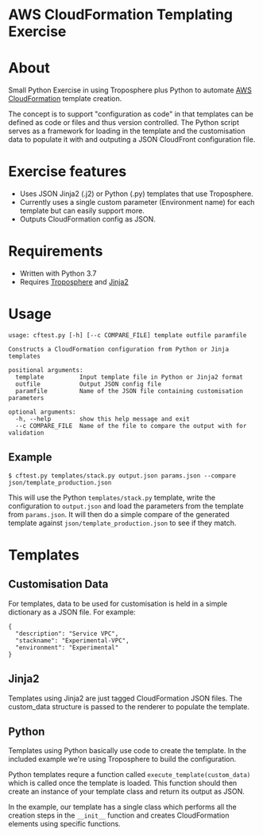 # AWS CloudFormation Templating Exercise

# About

Small Python Exercise in using Troposphere plus Python to automate [AWS CloudFormation](https://aws.amazon.com/cloudformation) template creation.

The concept is to support "configuration as code" in that templates can be defined as code or files and thus version controlled. The Python script serves as a framework for loading in the template and the customisation data to populate it with and outputing a JSON CloudFront configuration file.

# Exercise features

- Uses JSON Jinja2 (.j2) or Python (.py) templates that use Troposphere.
- Currently uses a single custom parameter (Environment name) for each template but can easily support more.
- Outputs CloudFormation config as JSON.

# Requirements

- Written with Python 3.7
- Requires [Troposphere](https://github.com/cloudtools/troposphere) and [Jinja2](http://jinja.pocoo.org/)

# Usage

```
usage: cftest.py [-h] [--c COMPARE_FILE] template outfile paramfile

Constructs a CloudFormation configuration from Python or Jinja templates

positional arguments:
  template          Input template file in Python or Jinja2 format
  outfile           Output JSON config file
  paramfile         Name of the JSON file containing customisation parameters

optional arguments:
  -h, --help        show this help message and exit
  --c COMPARE_FILE  Name of the file to compare the output with for validation
```

## Example

```
$ cftest.py templates/stack.py output.json params.json --compare json/template_production.json
```

This will use the Python `templates/stack.py` template, write the configuration to `output.json` and load the parameters from the template from `params.json`. It will then do a simple compare of the generated template against `json/template_production.json` to see if they match.


# Templates

## Customisation Data

For templates, data to be used for customisation is held in a simple dictionary as a JSON file. For example:
```
{
  "description": "Service VPC",
  "stackname": "Experimental-VPC",
  "environment": "Experimental"
}
```

## Jinja2

Templates using Jinja2 are just tagged CloudFormation JSON files. The custom_data structure is passed to the renderer to populate the template.

## Python

Templates using Python basically use code to create the template. In the included example we're using Troposphere to build the configuration.

Python templates requre a function called `execute_template(custom_data)` which is called once the template is loaded. This function should then create an instance of your template class and return its output as JSON.

In the example, our template has a single class which performs all the creation steps in the `__init__` function and creates CloudFormation elements using specific functions.



